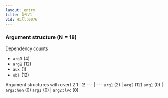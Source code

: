 ```yaml
---
layout: entry
title: སྐྱེལ་√1
vid: Hill:0076
---
```

### Argument structure (N = 18)
Dependency counts
* `arg1` (4)
* `arg2` (12)
* `aux` (1)
* `obl` (12)


Argument structures with overt 2
1 | 2
--- | ---
`arg1` (2) | `arg2` (12)
`arg1` (0) | `arg2:hon` (0)
`arg1` (0) | `arg2:lvc` (0)

